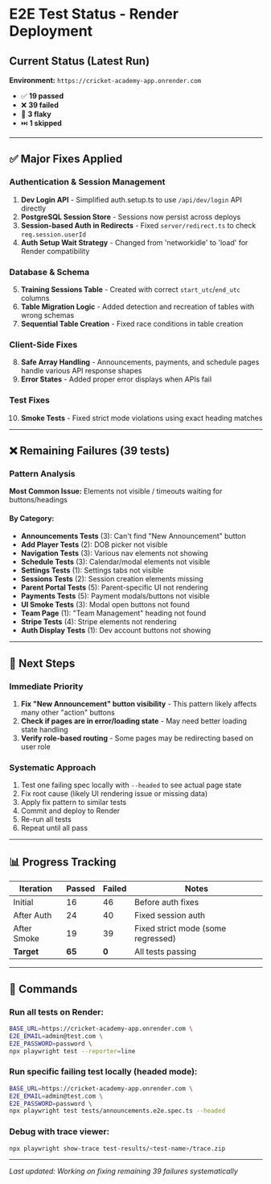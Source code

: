 # E2E Test Status - Render Deployment

## Current Status (Latest Run)
**Environment:** `https://cricket-academy-app.onrender.com`

- ✅ **19 passed**
- ❌ **39 failed**  
- 🔄 **3 flaky**
- ⏭️ **1 skipped**

---

## ✅ Major Fixes Applied

### Authentication & Session Management
1. **Dev Login API** - Simplified auth.setup.ts to use `/api/dev/login` API directly
2. **PostgreSQL Session Store** - Sessions now persist across deploys
3. **Session-based Auth in Redirects** - Fixed `server/redirect.ts` to check `req.session.userId`
4. **Auth Setup Wait Strategy** - Changed from 'networkidle' to 'load' for Render compatibility

### Database & Schema
5. **Training Sessions Table** - Created with correct `start_utc`/`end_utc` columns
6. **Table Migration Logic** - Added detection and recreation of tables with wrong schemas
7. **Sequential Table Creation** - Fixed race conditions in table creation

### Client-Side Fixes
8. **Safe Array Handling** - Announcements, payments, and schedule pages handle various API response shapes
9. **Error States** - Added proper error displays when APIs fail

### Test Fixes
10. **Smoke Tests** - Fixed strict mode violations using exact heading matches

---

## ❌ Remaining Failures (39 tests)

### Pattern Analysis

**Most Common Issue:** Elements not visible / timeouts waiting for buttons/headings

#### By Category:
- **Announcements Tests** (3): Can't find "New Announcement" button
- **Add Player Tests** (2): DOB picker not visible
- **Navigation Tests** (3): Various nav elements not showing
- **Schedule Tests** (3): Calendar/modal elements not visible
- **Settings Tests** (1): Settings tabs not visible  
- **Sessions Tests** (2): Session creation elements missing
- **Parent Portal Tests** (5): Parent-specific UI not rendering
- **Payments Tests** (5): Payment modals/buttons not visible
- **UI Smoke Tests** (3): Modal open buttons not found
- **Team Page** (1): "Team Management" heading not found
- **Stripe Tests** (4): Stripe elements not rendering
- **Auth Display Tests** (1): Dev account buttons not showing

---

## 🎯 Next Steps

### Immediate Priority
1. **Fix "New Announcement" button visibility** - This pattern likely affects many other "action" buttons
2. **Check if pages are in error/loading state** - May need better loading state handling
3. **Verify role-based routing** - Some pages may be redirecting based on user role

### Systematic Approach
1. Test one failing spec locally with `--headed` to see actual page state
2. Fix root cause (likely UI rendering issue or missing data)
3. Apply fix pattern to similar tests
4. Commit and deploy to Render
5. Re-run all tests
6. Repeat until all pass

---

## 📊 Progress Tracking

| Iteration | Passed | Failed | Notes |
|-----------|--------|--------|-------|
| Initial | 16 | 46 | Before auth fixes |
| After Auth | 24 | 40 | Fixed session auth |
| After Smoke | 19 | 39 | Fixed strict mode (some regressed) |
| **Target** | **65** | **0** | All tests passing |

---

## 🔧 Commands

### Run all tests on Render:
```bash
BASE_URL=https://cricket-academy-app.onrender.com \
E2E_EMAIL=admin@test.com \
E2E_PASSWORD=password \
npx playwright test --reporter=line
```

### Run specific failing test locally (headed mode):
```bash
BASE_URL=https://cricket-academy-app.onrender.com \
E2E_EMAIL=admin@test.com \
E2E_PASSWORD=password \
npx playwright test tests/announcements.e2e.spec.ts --headed
```

### Debug with trace viewer:
```bash
npx playwright show-trace test-results/<test-name>/trace.zip
```

---

*Last updated: Working on fixing remaining 39 failures systematically*

